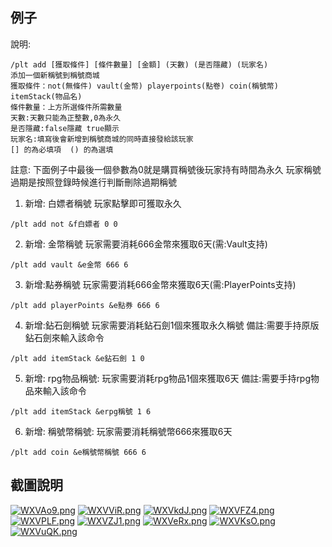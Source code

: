 ## 例子
說明:
```
/plt add [獲取條件] [條件數量] [金額] (天數) (是否隱藏) (玩家名)
添加一個新稱號到稱號商城
獲取條件：not(無條件) vault(金幣) playerpoints(點卷) coin(稱號幣) itemStack(物品名) 
條件數量：上方所選條件所需數量
天數:天數只能為正整數,0為永久
是否隱藏:false隱藏 true顯示
玩家名:填寫後會新增到稱號商城的同時直接發給該玩家
[] 的為必填項  () 的為選填
```

註意:
下面例子中最後一個參數為0就是購買稱號後玩家持有時間為永久
玩家稱號過期是按照登錄時候進行判斷刪除過期稱號

1. 新增: 白嫖者稱號 玩家點擊即可獲取永久
```
/plt add not &f白嫖者 0 0
```

2. 新增: 金幣稱號  玩家需要消耗666金幣來獲取6天(需:Vault支持)
```
/plt add vault &e金幣 666 6
```

3. 新增:點券稱號 玩家需要消耗666金幣來獲取6天(需:PlayerPoints支持)
```
/plt add playerPoints &e點券 666 6
```
4. 新增:鉆石劍稱號 玩家需要消耗鉆石劍1個來獲取永久稱號
   備註:需要手持原版鉆石劍來輸入該命令
```
/plt add itemStack &e鉆石劍 1 0
```
5. 新增: rpg物品稱號: 玩家需要消耗rpg物品1個來獲取6天
   備註:需要手持rpg物品來輸入該命令
```
/plt add itemStack &erpg稱號 1 6
```
6. 新增: 稱號幣稱號: 玩家需要消耗稱號幣666來獲取6天
```
/plt add coin &e稱號幣稱號 666 6
```

## 截圖說明
[![WXVAo9.png](https://z3.ax1x.com/2021/07/30/WXVAo9.png)](https://imgtu.com/i/WXVAo9)
[![WXVViR.png](https://z3.ax1x.com/2021/07/30/WXVViR.png)](https://imgtu.com/i/WXVViR)
[![WXVkdJ.png](https://z3.ax1x.com/2021/07/30/WXVkdJ.png)](https://imgtu.com/i/WXVkdJ)
[![WXVFZ4.png](https://z3.ax1x.com/2021/07/30/WXVFZ4.png)](https://imgtu.com/i/WXVFZ4)
[![WXVPLF.png](https://z3.ax1x.com/2021/07/30/WXVPLF.png)](https://imgtu.com/i/WXVPLF)
[![WXVZJ1.png](https://z3.ax1x.com/2021/07/30/WXVZJ1.png)](https://imgtu.com/i/WXVZJ1)
[![WXVeRx.png](https://z3.ax1x.com/2021/07/30/WXVeRx.png)](https://imgtu.com/i/WXVeRx)
[![WXVKsO.png](https://z3.ax1x.com/2021/07/30/WXVKsO.png)](https://imgtu.com/i/WXVKsO)
[![WXVuQK.png](https://z3.ax1x.com/2021/07/30/WXVuQK.png)](https://imgtu.com/i/WXVuQK)